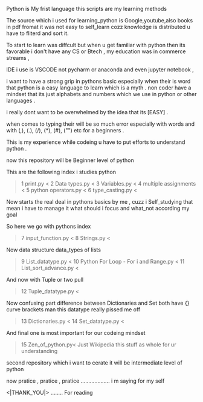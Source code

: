 Python is My frist language this scripts are my learning methods 

The source which i used for learning_python is Google,youtube,also books in pdf fromat
it was not easy to self_learn cozz knowledge is distributed u have to fliterd and sort it.


To start to learn was diffcult but when u get familiar with python then its favorable 
i don't have any CS or Btech , my education was in commerce streams ,


IDE i use is VSCODE not pycharm or anaconda 
and even jupyter notebook ,

i want to have a strong grip in pythons basic especially when their is word that python is a easy language to learn
which is a myth . non coder have a mindset that its just alphabets and numbers which we use in python
or other languages .

i really dont want to be overwhelmed by the idea that its 
[EASY] .

when comes to typing their will be so much error especially with words and with (,), (.), (/), (*), (#), ("") etc
for a beginners .

This is my experience while codeing u have to put efforts to understand  python .

 now this repository will be Beginner level of python 
 
 This are the following index i studies python
 
 >1 print.py <
 >2 Data types.py <
 >3 Variables.py <
 >4 multiple assignments <
 >5 python operators.py <
 >6 type_casting.py <
 
 Now starts the real deal in pythons basics by me , cuzz i  Self_studying that mean i have to 
 manage it what should i focus and what_not according my goal 
 
 So here we go with pythons index
 
 >7 input_function.py <
 >8 Strings.py <
 
 Now data structure data_types of lists
 
 >9 List_datatype.py <
 >10 Python For Loop - For i and Range.py <
 >11 List_sort_advance.py <
 
 And now with Tuple or two pull 
 >12 Tuple_datatype.py <
 
 Now confusing part difference between Dictionaries  and Set both have {} curve brackets
 man this datatype really pissed me off 
 >13 Dictionaries.py <
 >14 Set_datatype.py <
  
  
 And final one is most important for our codeing mindset
 >15 Zen_of_python.py<
 Just Wikipedia this stuff as whole for ur understanding 
 
 
 second repository which i want to cerate it will be intermediate level of python
 
 now pratice , pratice , pratice ................... i m saying for my self 


<|THANK_YOU|> ........ For reading 
